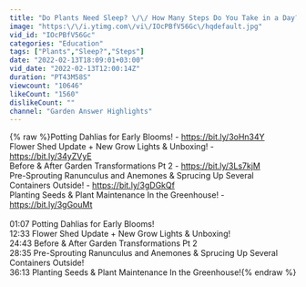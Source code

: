 ```yaml
---
title: "Do Plants Need Sleep? \/\/ How Many Steps Do You Take in a Day? \/\/ Recap 🌿"
image: "https:\/\/i.ytimg.com\/vi\/IOcPBfV56Gc\/hqdefault.jpg"
vid_id: "IOcPBfV56Gc"
categories: "Education"
tags: ["Plants","Sleep?","Steps"]
date: "2022-02-13T18:09:01+03:00"
vid_date: "2022-02-13T12:00:14Z"
duration: "PT43M58S"
viewcount: "10646"
likeCount: "1560"
dislikeCount: ""
channel: "Garden Answer Highlights"
---
```

{% raw %}Potting Dahlias for Early Blooms! - <a rel="nofollow" target="blank" href="https://bit.ly/3oHn34Y">https://bit.ly/3oHn34Y</a><br />Flower Shed Update + New Grow Lights &amp; Unboxing! - <a rel="nofollow" target="blank" href="https://bit.ly/34yZVyE">https://bit.ly/34yZVyE</a><br />Before &amp; After Garden Transformations Pt 2 - <a rel="nofollow" target="blank" href="https://bit.ly/3Ls7kjM">https://bit.ly/3Ls7kjM</a><br />Pre-Sprouting Ranunculus and Anemones &amp; Sprucing Up Several Containers Outside! - <a rel="nofollow" target="blank" href="https://bit.ly/3gDGkQf">https://bit.ly/3gDGkQf</a><br />Planting Seeds &amp; Plant Maintenance In the Greenhouse! - <a rel="nofollow" target="blank" href="https://bit.ly/3gGouMt">https://bit.ly/3gGouMt</a><br /><br />01:07 Potting Dahlias for Early Blooms!<br />12:33 Flower Shed Update + New Grow Lights &amp; Unboxing!<br />24:43 Before &amp; After Garden Transformations Pt 2 <br />28:35 Pre-Sprouting Ranunculus and Anemones &amp; Sprucing Up Several Containers Outside!<br />36:13 Planting Seeds &amp; Plant Maintenance In the Greenhouse!{% endraw %}
